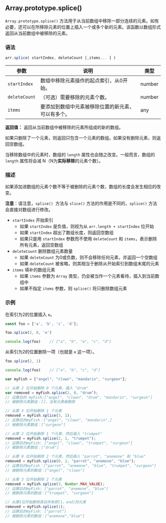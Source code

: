 ## Array.prototype.splice()

`Array.prototype.splice()` 方法用于从当前数组中移除一部分连续的元素。如有必要，还可以在所移除元素的位置上插入一个或多个新的元素。该函数以数组形式返回从当前数组中被移除的元素。

### 语法

```js
arr.splice( startIndex, deleteCount [,items... ] )
```

| 参数          | 说明                                               | 类型   |
| ------------- | -------------------------------------------------- | ------ |
| `startIndex`  | 数组中移除元素操作的起点索引，从0开始。            | number |
| `deleteCount` | （可选）需要移除的元素个数。                       | number |
| `items`       | 要添加到数组中元素被移除位置的新元素，可以有多个。 | any    |

**返回值：** 返回从当前数组中被移除的元素所组成的新的数组。

如果只删除了一个元素，则返回只包含一个元素的数组。如果没有删除元素，则返回空数组。

当移除数组中的元素时，数组的 `length` 属性也会随之改变。一般而言，数组的 `length` 属性将会减 N（N为**实际移除**的元素个数）。

### 描述

如果添加进数组的元素个数不等于被删除的元素个数，数组的长度会发生相应的改变。

**注意**：请注意，`splice() `方法与 `slice()` 方法的作用是不同的，`splice()` 方法会直接对数组进行修改。

- `startIndex` 开始索引
  - 如果 `startIndex` 是负值，则视为从 `arr.length + startIndex` 位开始
  - 如果 `startIndex` 超出了数组长度，则返回空数组
  - 如果只是用 `startIndex` 参数而不使用 `deleteCount` 和 `items`，表示删除所有元素，返回空数组
- `deleteCount` 删除数组元素数量
  - 如果 `deleteCount` 为0或负数，则不会移除任何元素，并返回一个空数组
  - 如果 `deleteCount` 被省略，则其相当于删除从开始索引到数组末尾的元素
- `items` 填补的数组元素
  - 如果 `items` 参数为 `Array` 类型，仍会被当作一个元素看待，插入到当前数组中
  - 如果不指定 `items` 参数，则 `splice()` 将只删除数组元素

### 示例

在索引为2的位置插入 `e`。

```js
const foo = ['a', 'b', 'c', 'd'];

foo.splice(2, 0, 'e')

console.log(foo)	// ["a", "b", "e", "c", "d"]
```

从索引为2的位置删除一项（也就是 `e` 这一项）。

```js
foo.splice(2, 1)

console.log(foo)	// ["a", "b", "c", "d"]
```

```js
var myFish = ["angel", "clown", "mandarin", "surgeon"];

// 从第 2 位开始删除 0 个元素，插入 "drum"
var removed = myFish.splice(2, 0, "drum");
// 运算后的 myFish:["angel", "clown", "drum", "mandarin", "surgeon"]
// 被删除元素数组：[]，没有元素被删除

// 从第 3 位开始删除 1 个元素
removed = myFish.splice(3, 1);
// 运算后的myFish：["angel", "clown", "mandarin",]
// 被删除元素数组：["surgeon"]

// 从第 2 位开始删除 1 个元素，然后插入 "trumpet"
removed = myFish.splice(2, 1, "trumpet");
// 运算后的myFish: ["angel", "clown", "trumpet", "surgeon"]
// 被删除元素数组：["drum"]

// 从第 0 位开始删除 2 个元素，然后插入 "parrot", "anemone" 和 "blue"
removed = myFish.splice(0, 2, "parrot", "anemone", "blue");
// 运算后的myFish：["parrot", "anemone", "blue", "trumpet", "surgeon"]
// 被删除元素的数组：["angel", "clown"]

// 从第 3 位开始删除 2 个元素
removed = myFish.splice(3, Number.MAX_VALUE);
// 运算后的myFish: ["parrot", "anemone", "blue"]
// 被删除元素的数组：["trumpet", "surgeon"]

// 从第1位开始删除其后所有即[1，end]的元素
removed = myFish.splice(1);
// 运算后的myFish: ["parrot"]
// 被删除元素的数组：["anemone","blue"]
```


